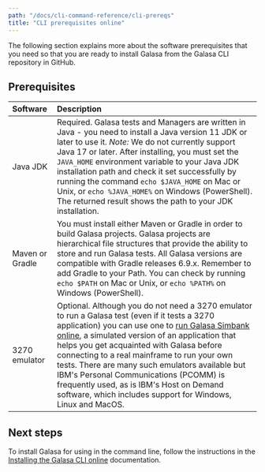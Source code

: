 ```yaml
---
path: "/docs/cli-command-reference/cli-prereqs"
title: "CLI prerequisites online"
---
```



The following section explains more about the software prerequisites that you need so that you are ready to install Galasa from the Galasa CLI repository in GitHub.

## Prerequisites

| Software |  Description  |
| :---- | :-------- | 
| Java JDK  | Required. Galasa tests and Managers are written in Java - you need to install a Java version 11 JDK or later to use it. _Note:_ We do not currently support Java 17 or later. After installing, you must set the `JAVA_HOME` environment variable to your Java JDK installation path and check it set successfully by running the command `echo $JAVA_HOME` on Mac or Unix, or `echo %JAVA_HOME%` on Windows (PowerShell). The returned result shows the path to your JDK installation.|
| Maven or Gradle  | You must install either Maven or Gradle in order to build Galasa projects. Galasa projects are hierarchical file structures that provide the ability to store and run Galasa tests. All Galasa versions are compatible with Gradle releases 6.9.x. Remember to add Gradle to your Path. You can check by running `echo $PATH` on Mac or Unix, or `echo %PATH%` on Windows (PowerShell). |
| 3270 emulator | Optional. Although you do not need a 3270 emulator to run a Galasa test (even if it tests a 3270 application) you can use one to [run Galasa Simbank online](../running-simbank-tests/simbank-cli), a simulated version of an application that helps you get acquainted with Galasa before connecting to a real mainframe to run your own tests. There are many such emulators available but IBM's Personal Communications (PCOMM) is frequently used, as is IBM's Host on Demand software, which includes support for Windows, Linux and MacOS.| 


## Next steps

To install Galasa for using in the command line, follow the instructions in the [Installing the Galasa CLI online](/docs/cli-command-reference/installing-cli-tool) documentation.

